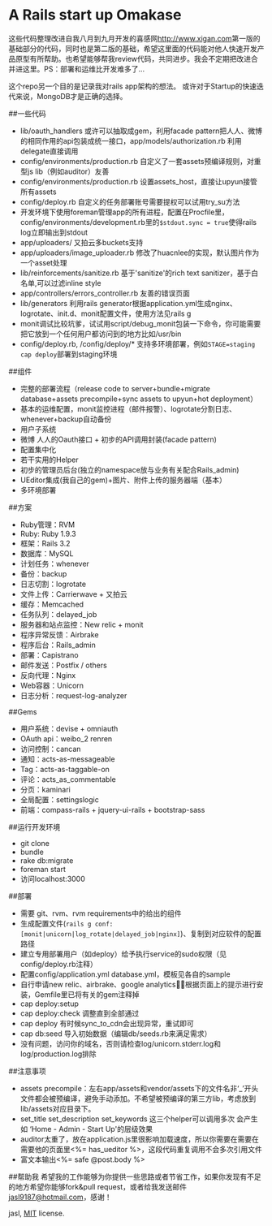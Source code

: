 A Rails start up Omakase
======
这些代码整理改进自我八月到九月开发的喜感网<http://www.xigan.com>第一版的基础部分的代码，同时也是第二版的基础，希望这里面的代码能对他人快速开发产品原型有所帮助。也希望能够帮我review代码，共同进步。我会不定期把改进合并进这里。PS：部署和运维比开发难多了...

这个repo另一个目的是记录我对rails app架构的想法。
或许对于Startup的快速迭代来说，MongoDB才是正确的选择。

##一些代码
- lib/oauth_handlers 或许可以抽取成gem，利用facade pattern把人人、微博的相同作用的api包装成统一接口，app/models/authorization.rb 利用delegate直接调用
- config/environments/production.rb 自定义了一套assets预编译规则，对重型js lib（例如auditor）友善
- config/environments/production.rb 设置assets_host，直接让upyun接管所有assets
- config/deploy.rb 自定义的任务部署账号需要提权可以试用try_su方法
- 开发环境下使用foreman管理app的所有进程，配置在Procfile里，config/environments/development.rb里的```$stdout.sync = true```使得rails log立即输出到stdout
- app/uploaders/ 又拍云多buckets支持
- app/uploaders/image_uploader.rb 修改了huacnlee的实现，默认图片作为一个asset处理
- lib/reinforcements/sanitize.rb 基于'sanitize'的rich text sanitizer，基于白名单,可以过滤inline style
- app/controllers/errors_controller.rb 友善的错误页面
- lib/generators 利用rails generator根据application.yml生成nginx、logrotate、init.d、monit配置文件，使用方法见rails g
- monit调试比较坑爹，试试用script/debug_monit包装一下命令，你可能需要把它放到一个任何用户都访问到的地方比如/usr/bin
- config/deploy.rb, /config/deploy/* 支持多环境部署，例如```STAGE=staging cap deploy```部署到staging环境

##组件
- 完整的部署流程（release code to server+bundle+migrate database+assets precompile+sync assets to upyun+hot deployment）
- 基本的运维配置，monit监控进程（邮件报警）、logrotate分割日志、whenever+backup自动备份
- 用户子系统
- 微博 人人的Oauth接口 + 初步的API调用封装(facade pattern)
- 配置集中化
- 若干实用的Helper
- 初步的管理员后台(独立的namespace放与业务有关配合Rails_admin)
- UEditor集成(我自己的gem)+图片、附件上传的服务器端（基本）
- 多环境部署

##方案
- Ruby管理：RVM
- Ruby: Ruby 1.9.3
- 框架：Rails 3.2
- 数据库：MySQL
- 计划任务：whenever
- 备份：backup
- 日志切割：logrotate
- 文件上传：Carrierwave + 又拍云
- 缓存：Memcached
- 任务队列：delayed_job
- 服务器和站点监控：New relic + monit
- 程序异常反馈：Airbrake
- 程序后台：Rails_admin
- 部署：Capistrano
- 邮件发送：Postfix / others
- 反向代理：Nginx
- Web容器：Unicorn
- 日志分析：request-log-analyzer

##Gems
- 用户系统：devise + omniauth
- OAuth api：weibo_2 renren
- 访问控制：cancan
- 通知：acts-as-messageable
- Tag：acts-as-taggable-on
- 评论：acts_as_commentable
- 分页：kaminari
- 全局配置：settingslogic
- 前端：compass-rails + jquery-ui-rails + bootstrap-sass

##运行开发环境
- git clone
- bundle
- rake db:migrate
- foreman start
- 访问localhost:3000

##部署
- 需要 git、rvm、rvm requirements中的给出的组件
- 生成配置文件(```rails g conf:[monit|unicorn|log_rotate|delayed_job|nginx]```)、复制到对应软件的配置路径
- 建立专用部署用户（如deploy）给予执行service的sudo权限（见config/deploy.rb注释）
- 配置config/application.yml database.yml，模板见各自的sample 
- 自行申请new relic、airbrake、google analytics，根据页面上的提示进行安装，Gemfile里已将有关的gem注释掉
- cap deploy:setup
- cap deploy:check 调整直到全部通过
- cap deploy 有时候sync_to_cdn会出现异常，重试即可
- cap db:seed 导入初始数据（编辑db/seeds.rb来满足需求）
- 没有问题，访问你的域名，否则请检查log/unicorn.stderr.log和log/production.log排除

##注意事项
- assets precompile：左右app/assets和vendor/assets下的文件名非‘_’开头文件都会被预编译，避免手动添加。不希望被预编译的第三方lib，考虑放到lib/assets对应目录下。
- set_title set_description set_keywords 这三个helper可以调用多次 会产生如 ‘Home - Admin - Start Up'的层级效果
- auditor太重了，放在application.js里很影响加载速度，所以你需要在需要在需要他的页面里<%= has_ueditor %>，这段代码重复调用不会多次引用文件
- 富文本输出<%= safe @post.body %>

##帮助我
希望我的工作能够为你提供一些思路或者节省工作，如果你发现有不足的地方希望你能够fork&pull request，或者给我发送邮件<jasl9187@hotmail.com>，感谢！

jasl, [MIT](http://jasl.mit-license.org/) license.
